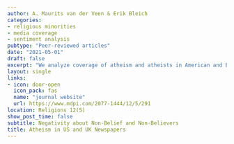 ```yaml
---
author: A. Maurits van der Veen & Erik Bleich
categories:
- religious minorities
- media coverage
- sentiment analysis
pubtype: "Peer-reviewed articles"
date: "2021-05-01"
draft: false
excerpt: "We analyze coverage of atheism and atheists in American and British newspapers using computational text analysis techniques, including sentiment analysis and topic modeling. In particular, we show that greater negativity is associated with atheism as a concept than with atheists as individuals. Our findings add a new dimension to scholarship on differences between individual-targeted and group-targeted tolerance in public attitudes, establishing for the first time that media coverage mirrors such differences."
layout: single
links:
- icon: door-open
  icon_pack: fas
  name: "journal website"
  url: https://www.mdpi.com/2077-1444/12/5/291
location: Religions 12(5)
show_post_time: false
subtitle: Negativity about Non-Belief and Non-Believers
title: Atheism in US and UK Newspapers
---
```


